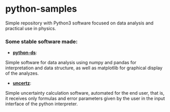 # python-samples
Simple repository with Python3 software focused on data analysis and practical use in physics.

### Some stable software made:

- [**python-ds**]():

Simple software for data analysis using numpy and pandas for interpretation and data structure, as well as matplotlib for graphical display of the analyzes.

- [**uncertz**]():

Simple uncertainty calculation software, automated for the end user, that is, it receives only formulas and error parameters given by the user in the input interface of the python interpreter.
